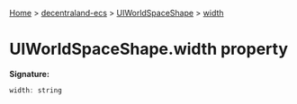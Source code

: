 [Home](./index) &gt; [decentraland-ecs](./decentraland-ecs.md) &gt; [UIWorldSpaceShape](./decentraland-ecs.uiworldspaceshape.md) &gt; [width](./decentraland-ecs.uiworldspaceshape.width.md)

# UIWorldSpaceShape.width property


**Signature:**
```javascript
width: string
```
